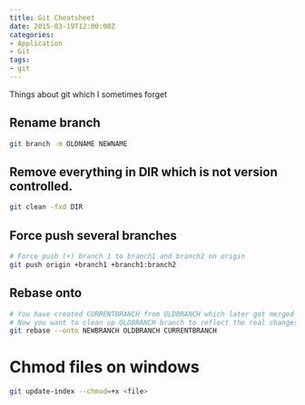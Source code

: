 ```yaml
---
title: Git Cheatsheet
date: 2015-03-19T12:00:00Z
categories:
- Application
- Git
tags:
- git
---
```


Things about git which I sometimes forget

## Rename branch
```bash
git branch -m OLDNAME NEWNAME
```

## Remove everything in DIR which is not version controlled.
```bash
git clean -fxd DIR
```

## Force push several branches
```bash
# Force push (+) branch 1 to branch1 and branch2 on origin
git push origin +branch1 +branch1:branch2
```

## Rebase onto
```bash
# You have created CURRENTBRANCH from OLDBRANCH which later got merged into NEWBRANCH. 
# Now you want to clean up OLDBRANCH branch to reflect the real changes based on NEWBRANCH
git rebase --onto NEWBRANCH OLDBRANCH CURRENTBRANCH
```

# Chmod files on windows
```bash
git update-index --chmod=+x <file>
```

